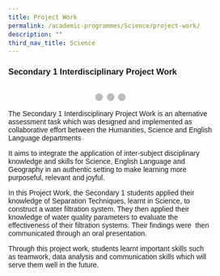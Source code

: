 ```yaml
---
title: Project Work
permalink: /academic-programmes/Science/project-work/
description: ""
third_nav_title: Science
---
```

### Secondary 1 Interdisciplinary Project Work


<style>
* {box-sizing: border-box}
body {font-family: Verdana, sans-serif; margin:0}
.mySlides {display: none}
img {vertical-align: middle;}

/* Slideshow container */
.slideshow-container {
  max-width: 1000px;
  position: relative;
  margin: auto;
}

/* Next & previous buttons */
.prev, .next {
  cursor: pointer;
  position: absolute;
  top: 50%;
  width: auto;
  padding: 16px;
  margin-top: -22px;
  color: white;
  font-weight: bold;
  font-size: 18px;
  transition: 0.6s ease;
  border-radius: 0 3px 3px 0;
  user-select: none;
}

/* Position the "next button" to the right */
.next {
  right: 0;
  border-radius: 3px 0 0 3px;
}

/* On hover, add a black background color with a little bit see-through */
.prev:hover, .next:hover {
  background-color: rgba(0,0,0,0.8);
}

/* Caption text */
.text {
  color: #f2f2f2;
  font-size: 15px;
  padding: 8px 12px;
  position: absolute;
  bottom: 8px;
  width: 100%;
  text-align: center;
}

/* Number text (1/3 etc) */
.numbertext {
  color: #f2f2f2;
  font-size: 12px;
  padding: 8px 12px;
  position: absolute;
  top: 0;
}

/* The dots/bullets/indicators */
.dot {
  cursor: pointer;
  height: 15px;
  width: 15px;
  margin: 0 2px;
  background-color: #bbb;
  border-radius: 50%;
  display: inline-block;
  transition: background-color 0.6s ease;
}

.active, .dot:hover {
  background-color: #717171;
}

/* Fading animation */
.fade {
  animation-name: fade;
  animation-duration: 1.5s;
}

@keyframes fade {
  from {opacity: .4} 
  to {opacity: 1}
}

/* On smaller screens, decrease text size */
@media only screen and (max-width: 300px) {
  .prev, .next,.text {font-size: 11px}
}
</style>



<div class="slideshow-container">

<div class="mySlides fade">
  <div class="numbertext">1 / 3</div>
  <img style="width:100%" src="![](/images/Sec%201%20Science%20Project%20Work/IPW1.jpg)">
  <div class="text">Caption Text</div>
</div>

<div class="mySlides fade">
  <div class="numbertext">2 / 3</div>
  <img style="width:100%" src="![](/images/Sec%201%20Science%20Project%20Work/IPW2.jpg)">
  <div class="text">Caption Two</div>
</div>

<div class="mySlides fade">
  <div class="numbertext">3 / 3</div>
  <img style="width:100%" src="![](/images/Sec%201%20Science%20Project%20Work/IPW3.jpg)">
  <div class="text">Caption Three</div>
</div>

<a class="prev">❮</a>
<a class="next">❯</a>

</div>
<br>

<div style="text-align:center">
  <span class="dot"></span> 
  <span class="dot"></span> 
  <span class="dot"></span> 
</div>




 

The Secondary 1 Interdisciplinary Project Work is an alternative assessment task which was designed and implemented as collaborative effort between the Humanities, Science and English Language departments

It aims to integrate the application of inter-subject disciplinary knowledge and skills for Science, English Language and Geography in an authentic setting to make learning more purposeful, relevant and joyful.

In this Project Work, the Secondary 1 students applied their knowledge of Separation Techniques, learnt in Science, to construct a water filtration system. They then applied their knowledge of water quality parameters to evaluate the effectiveness of their filtration systems. Their findings were&nbsp; then communicated through an oral presentation.

Through this project work, students learnt important skills such as teamwork, data analysis and communication skills which will serve them well in the future.